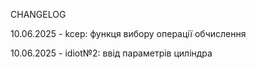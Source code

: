 CHANGELOG

10.06.2025 - kcep: функця вибору операції обчислення

10.06.2025 - idiot№2: ввiд параметрiв цилiндра
